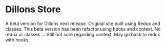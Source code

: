 # Dillons Store

A beta version for Dillons next release. Original site built using Redux and classes. 
This beta version has been refactor using hooks and context. No redux or classes ...
Still not sure regarding context. May go back to redux with hooks.